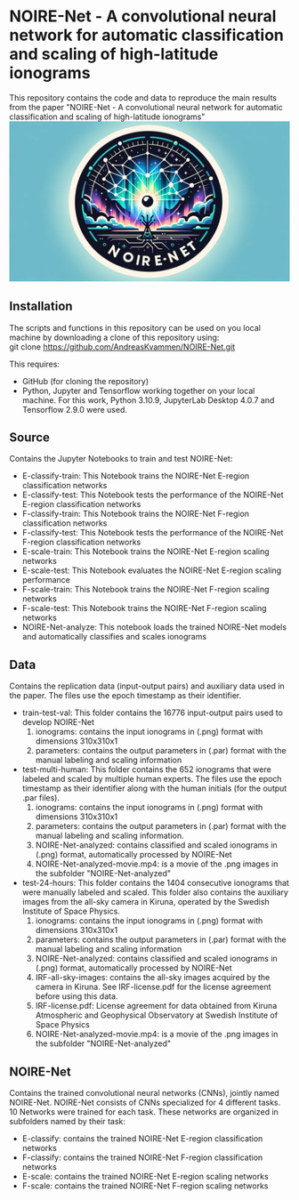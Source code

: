 # NOIRE-Net - A convolutional neural network for automatic classification and scaling of high-latitude ionograms
This repository contains the code and data to reproduce the main results from the paper "NOIRE-Net - A convolutional neural network for automatic classification and scaling of high-latitude ionograms"
<img src="https://github.com/AndreasKvammen/NOIRE-Net/blob/main/logo.jpg?raw=true">

## Installation 
The scripts and functions in this repository can be used on you local machine by downloading a clone of this repository using: <br />
git clone https://github.com/AndreasKvammen/NOIRE-Net.git

This requires: 
 - GitHub (for cloning the repository)
 - Python, Jupyter and Tensorflow working together on your local machine. For this work, Python 3.10.9, JupyterLab Desktop 4.0.7 and Tensorflow 2.9.0 were used.

## Source
Contains the Jupyter Notebooks to train and test NOIRE-Net:
- E-classify-train: This Notebook trains the NOIRE-Net E-region classification networks
- E-classify-test: This Notebook tests the performance of the NOIRE-Net E-region classification networks
- F-classify-train: This Notebook trains the NOIRE-Net F-region classification networks
- F-classify-test: This Notebook tests the performance of the NOIRE-Net F-region classification networks
- E-scale-train: This Notebook trains the NOIRE-Net E-region scaling networks
- E-scale-test: This Notebook evaluates the NOIRE-Net E-region scaling performance
- F-scale-train: This Notebook trains the NOIRE-Net F-region scaling networks
- F-scale-test: This Notebook trains the NOIRE-Net F-region scaling networks
- NOIRE-Net-analyze: This notebook loads the trained NOIRE-Net models and automatically classifies and scales ionograms

## Data
Contains the replication data (input-output pairs) and auxiliary data used in the paper. The files use the epoch timestamp as their identifier. 
- train-test-val: This folder contains the 16776 input-output pairs used to develop NOIRE-Net
  1. ionograms: contains the input ionograms in (.png) format with dimensions 310x310x1
  2. parameters: contains the output parameters in (.par) format with the manual labeling and scaling information
- test-multi-human: This folder contains the 652 ionograms that were labeled and scaled by multiple human experts. The files use the epoch timestamp as their identifier along with the human initials (for the output .par files).
  1. ionograms: contains the input ionograms in (.png) format with dimensions 310x310x1
  2. parameters: contains the output parameters in (.par) format with the manual labeling and scaling information.
  3. NOIRE-Net-analyzed: contains classified and scaled ionograms in (.png) format, automatically processed by NOIRE-Net
  4. NOIRE-Net-analyzed-movie.mp4: is a movie of the .png images in the subfolder "NOIRE-Net-analyzed"
- test-24-hours: This folder contains the 1404 consecutive ionograms that were manually labeled and scaled. This folder also contains the auxiliary images from the all-sky camera in Kiruna, operated by the Swedish Institute of Space Physics.
  1. ionograms: contains the input ionograms in (.png) format with dimensions 310x310x1
  2. parameters: contains the output parameters in (.par) format with the manual labeling and scaling information
  3. NOIRE-Net-analyzed: contains classified and scaled ionograms in (.png) format, automatically processed by NOIRE-Net
  4. IRF-all-sky-images: contains the all-sky images acquired by the camera in Kiruna. See IRF-license.pdf for the license agreement before using this data.
  5. IRF-license.pdf: License agreement for data obtained from Kiruna Atmospheric and Geophysical Observatory at Swedish Institute of Space Physics
  6. NOIRE-Net-analyzed-movie.mp4: is a movie of the .png images in the subfolder "NOIRE-Net-analyzed"

## NOIRE-Net
Contains the trained convolutional neural networks (CNNs), jointly named NOIRE-Net. NOIRE-Net consists of CNNs specialized for 4 different tasks. 10 Networks were trained for each task. These networks are organized in subfolders named by their task:
- E-classify: contains the trained NOIRE-Net E-region classification networks
- F-classify: contains the trained NOIRE-Net F-region classification networks
- E-scale: contains the trained NOIRE-Net E-region scaling networks
- F-scale: contains the trained NOIRE-Net F-region scaling networks
